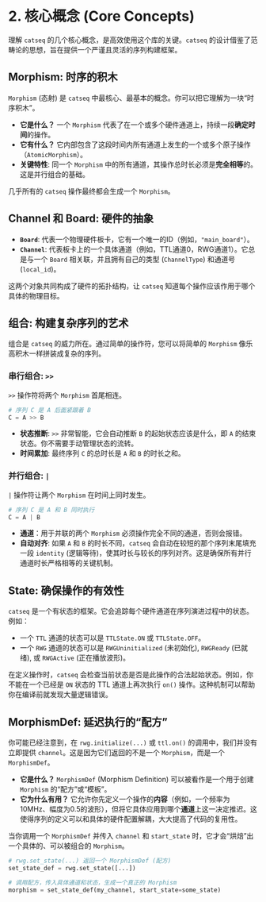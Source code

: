 # 2. 核心概念 (Core Concepts)

理解 `catseq` 的几个核心概念，是高效使用这个库的关键。`catseq` 的设计借鉴了范畴论的思想，旨在提供一个严谨且灵活的序列构建框架。

## Morphism: 时序的积木

`Morphism` (态射) 是 `catseq` 中最核心、最基本的概念。你可以把它理解为一块“时序积木”。

*   **它是什么？** 一个 `Morphism` 代表了在一个或多个硬件通道上，持续一段**确定时间**的操作。 
*   **它有什么？** 它内部包含了这段时间内所有通道上发生的一个或多个原子操作（`AtomicMorphism`）。
*   **关键特性**: 同一个 `Morphism` 中的所有通道，其操作总时长必须是**完全相等**的。这是并行组合的基础。

几乎所有的 `catseq` 操作最终都会生成一个 `Morphism`。

## Channel 和 Board: 硬件的抽象

*   **`Board`**: 代表一个物理硬件板卡，它有一个唯一的ID（例如，`"main_board"`）。
*   **`Channel`**: 代表板卡上的一个具体通道（例如，TTL通道0，RWG通道1）。它总是与一个 `Board` 相关联，并且拥有自己的类型 (`ChannelType`) 和通道号 (`local_id`)。

这两个对象共同构成了硬件的拓扑结构，让 `catseq` 知道每个操作应该作用于哪个具体的物理目标。

## 组合: 构建复杂序列的艺术

组合是 `catseq` 的威力所在。通过简单的操作符，您可以将简单的 `Morphism` 像乐高积木一样拼装成复杂的序列。

### 串行组合: `>>`

`>>` 操作符将两个 `Morphism` 首尾相连。

```python
# 序列 C 是 A 后面紧跟着 B
C = A >> B 
```

*   **状态推断**: `>>` 非常智能，它会自动推断 `B` 的起始状态应该是什么，即 `A` 的结束状态。你不需要手动管理状态的流转。
*   **时间累加**: 最终序列 `C` 的总时长是 `A` 和 `B` 的时长之和。

### 并行组合: `|`

`|` 操作符让两个 `Morphism` 在时间上同时发生。

```python
# 序列 C 是 A 和 B 同时执行
C = A | B
```

*   **通道**：用于并联的两个 `Morphism` 必须操作完全不同的通道，否则会报错。
*   **自动对齐**: 如果 `A` 和 `B` 的时长不同，`catseq` 会自动在较短的那个序列末尾填充一段 `identity` (逻辑等待)，使其时长与较长的序列对齐。这是确保所有并行通道时长严格相等的关键机制。

## State: 确保操作的有效性

`catseq` 是一个有状态的框架。它会追踪每个硬件通道在序列演进过程中的状态。例如：

*   一个 `TTL` 通道的状态可以是 `TTLState.ON` 或 `TTLState.OFF`。
*   一个 `RWG` 通道的状态可以是 `RWGUninitialized` (未初始化), `RWGReady` (已就绪), 或 `RWGActive` (正在播放波形)。

在定义操作时，`catseq` 会检查当前状态是否是此操作的合法起始状态。例如，你不能在一个已经是 `ON` 状态的 TTL 通道上再次执行 `on()` 操作。这种机制可以帮助你在编译前就发现大量逻辑错误。

## MorphismDef: 延迟执行的“配方”

你可能已经注意到，在 `rwg.initialize(...)` 或 `ttl.on()` 的调用中，我们并没有立即提供 `channel`。这是因为它们返回的不是一个 `Morphism`，而是一个 `MorphismDef`。

*   **它是什么？** `MorphismDef` (Morphism Definition) 可以被看作是一个用于创建 `Morphism` 的“配方”或“模板”。
*   **它为什么有用？** 它允许你先定义一个操作的**内容**（例如，一个频率为10MHz、幅度为0.5的波形），但将它具体应用到哪个**通道**上这一决定推迟。这使得序列的定义可以和具体的硬件配置解耦，大大提高了代码的复用性。

当你调用一个 `MorphismDef` 并传入 `channel` 和 `start_state` 时，它才会“烘焙”出一个具体的、可以被组合的 `Morphism`。

```python
# rwg.set_state(...) 返回一个 MorphismDef (配方)
set_state_def = rwg.set_state([...])

# 调用配方，传入具体通道和状态，生成一个真正的 Morphism
morphism = set_state_def(my_channel, start_state=some_state)
```